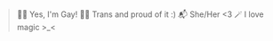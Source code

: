 > 🏳️‍🌈 Yes, I'm Gay!
> 🏳️‍⚧️ Trans and proud of it :)
> 📬 She/Her <3
> 🪄 I love magic >_<
<!---
cursedverycool/cursedverycool is a ✨ special ✨ repository because its `README.md` (this file) appears on your GitHub profile.
You can click the Preview link to take a look at your changes.
--->
